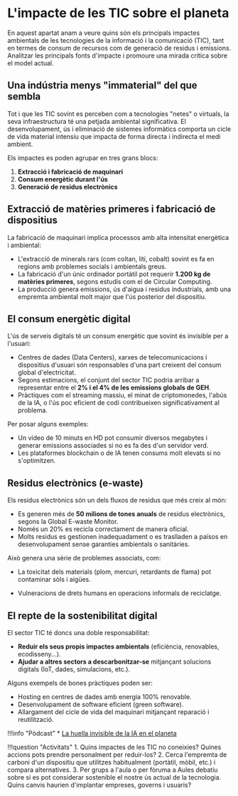 # L'impacte de les TIC sobre el planeta

En aquest apartat anam a veure quins són els principals impactes ambientals de les tecnologies de la informació i la comunicació (TIC), tant en termes de consum de recursos com de generació de residus i emissions. Analitzar les principals fonts d'impacte i promoure una mirada crítica sobre el model actual.

## Una indústria menys "immaterial" del que sembla

Tot i que les TIC sovint es perceben com a tecnologies "netes" o virtuals, la seva infraestructura té una petjada ambiental significativa. El desenvolupament, ús i eliminació de sistemes informàtics comporta un cicle de vida material intensiu que impacta de forma directa i indirecta el medi ambient.

Els impactes es poden agrupar en tres grans blocs:

1. **Extracció i fabricació de maquinari**
2. **Consum energètic durant l'ús**
3. **Generació de residus electrònics**

## Extracció de matèries primeres i fabricació de dispositius

La fabricació de maquinari implica processos amb alta intensitat energètica i ambiental:

* L'extracció de minerals rars (com coltan, liti, cobalt) sovint es fa en regions amb problemes socials i ambientals greus.
* La fabricació d'un únic ordinador portàtil pot requerir **1.200 kg de matèries primeres**, segons estudis com el de Circular Computing.
* La producció genera emissions, ús d'aigua i residus industrials, amb una empremta ambiental molt major que l'ús posterior del dispositiu.

## El consum energètic digital

L'ús de serveis digitals té un consum energètic que sovint és invisible per a l'usuari:

* Centres de dades (Data Centers), xarxes de telecomunicacions i dispositius d'usuari són responsables d'una part creixent del consum global d'electricitat.
* Segons estimacions, el conjunt del sector TIC podria arribar a representar entre el **2% i el 4% de les emissions globals de GEH**.
* Pràctiques com el streaming massiu, el minat de criptomonedes, l'abús de la IA, o l'ús poc eficient de codi contribueixen significativament al problema.

Per posar alguns exemples:

*  Un vídeo de 10 minuts en HD pot consumir diversos megabytes i generar emissions associades si no es fa des d'un servidor verd.
* Les plataformes blockchain o de IA tenen consums molt elevats si no s'optimitzen.

## Residus electrònics (e-waste)

Els residus electrònics són un dels fluxos de residus que més creix al món:

* Es generen més de **50 milions de tones anuals** de residus electrònics, segons la Global E-waste Monitor.
* Només un 20% es recicla correctament de manera oficial.
* Molts residus es gestionen inadequadament o es traslladen a països en desenvolupament sense garanties ambientals o sanitàries.

Això genera una sèrie de problemes associats, com:

* La toxicitat dels materials (plom, mercuri, retardants de flama) pot contaminar sòls i aigües.
- Vulneracions de drets humans en operacions informals de reciclatge.

## El repte de la sostenibilitat digital

El sector TIC té doncs una doble responsabilitat:

* **Reduir els seus propis impactes ambientals** (eficiència, renovables, ecodisseny...).
* **Ajudar a altres sectors a descarbonitzar-se** mitjançant solucions digitals (IoT, dades, simulacions, etc.).

Alguns exempels de bones pràctiques poden ser:

* Hosting en centres de dades amb energia 100% renovable.
* Desenvolupament de software eficient (green software).
* Allargament del cicle de vida del maquinari mitjançant reparació i reutilització.


!!!info "Pòdcast"
     * [La huella invisible de la IA en el planeta](https://www.youtube.com/watch?v=JdhwTmkelC8)

!!!question "Activitats"
     1. Quins impactes de les TIC no coneixies? Quines accions pots prendre personalment per reduir-los?
     2. Cerca l'empremta de carboni d'un dispositiu que utilitzes habitualment (portàtil, mòbil, etc.) i compara alternatives.
     3. Per grups a l'aula o per fòruma a Aules debatiu sobre si es pot considerar sostenible el nostre ús actual de la tecnologia. Quins canvis haurien d'implantar empreses, governs i usuaris?